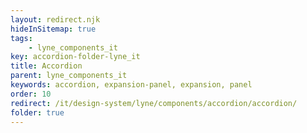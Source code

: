 ```yaml
---
layout: redirect.njk
hideInSitemap: true
tags: 
    - lyne_components_it
key: accordion-folder-lyne_it
title: Accordion
parent: lyne_components_it
keywords: accordion, expansion-panel, expansion, panel
order: 10
redirect: /it/design-system/lyne/components/accordion/accordion/
folder: true
---
```

